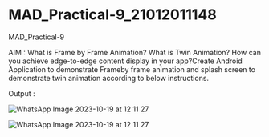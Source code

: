 # MAD_Practical-9_21012011148
MAD_Practical-9

AIM : What is Frame by Frame Animation? What is Twin Animation? How can you achieve edge-to-edge content display in your app?Create Android Application to demonstrate Frameby frame animation and splash screen to demonstrate twin animation according to below instructions.

Output : 

![WhatsApp Image 2023-10-19 at 12 11 27](https://github.com/Rutul5440/MAD_Practical-9_21012011148/assets/121927117/f746e543-38c6-446b-a575-ec00fa119048)

![WhatsApp Image 2023-10-19 at 12 11 27](https://github.com/Rutul5440/MAD_Practical-9_21012011148/assets/121927117/bd7fffbb-15e8-45de-9a7f-42c779cdace5)
